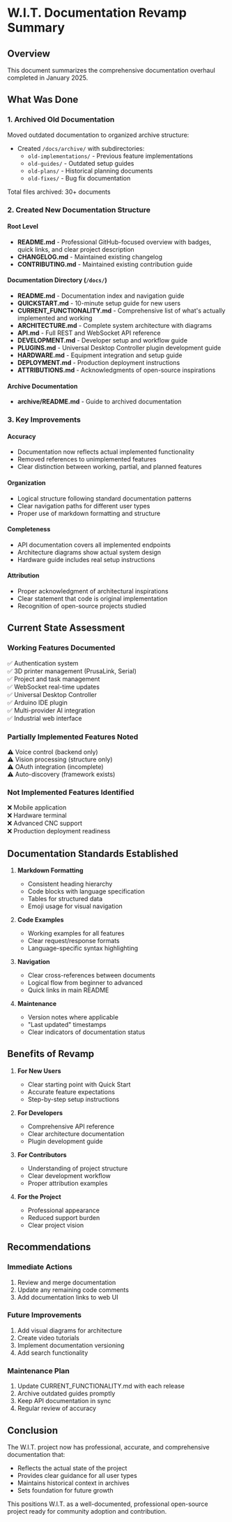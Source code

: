# W.I.T. Documentation Revamp Summary

## Overview

This document summarizes the comprehensive documentation overhaul completed in January 2025.

## What Was Done

### 1. Archived Old Documentation

Moved outdated documentation to organized archive structure:
- Created `/docs/archive/` with subdirectories:
  - `old-implementations/` - Previous feature implementations
  - `old-guides/` - Outdated setup guides  
  - `old-plans/` - Historical planning documents
  - `old-fixes/` - Bug fix documentation

Total files archived: 30+ documents

### 2. Created New Documentation Structure

#### Root Level
- **README.md** - Professional GitHub-focused overview with badges, quick links, and clear project description
- **CHANGELOG.md** - Maintained existing changelog
- **CONTRIBUTING.md** - Maintained existing contribution guide

#### Documentation Directory (`/docs/`)
- **README.md** - Documentation index and navigation guide
- **QUICKSTART.md** - 10-minute setup guide for new users
- **CURRENT_FUNCTIONALITY.md** - Comprehensive list of what's actually implemented and working
- **ARCHITECTURE.md** - Complete system architecture with diagrams
- **API.md** - Full REST and WebSocket API reference
- **DEVELOPMENT.md** - Developer setup and workflow guide
- **PLUGINS.md** - Universal Desktop Controller plugin development guide
- **HARDWARE.md** - Equipment integration and setup guide
- **DEPLOYMENT.md** - Production deployment instructions
- **ATTRIBUTIONS.md** - Acknowledgments of open-source inspirations

#### Archive Documentation
- **archive/README.md** - Guide to archived documentation

### 3. Key Improvements

#### Accuracy
- Documentation now reflects actual implemented functionality
- Removed references to unimplemented features
- Clear distinction between working, partial, and planned features

#### Organization
- Logical structure following standard documentation patterns
- Clear navigation paths for different user types
- Proper use of markdown formatting and structure

#### Completeness
- API documentation covers all implemented endpoints
- Architecture diagrams show actual system design
- Hardware guide includes real setup instructions

#### Attribution
- Proper acknowledgment of architectural inspirations
- Clear statement that code is original implementation
- Recognition of open-source projects studied

## Current State Assessment

### Working Features Documented
✅ Authentication system  
✅ 3D printer management (PrusaLink, Serial)  
✅ Project and task management  
✅ WebSocket real-time updates  
✅ Universal Desktop Controller  
✅ Arduino IDE plugin  
✅ Multi-provider AI integration  
✅ Industrial web interface  

### Partially Implemented Features Noted
⚠️ Voice control (backend only)  
⚠️ Vision processing (structure only)  
⚠️ OAuth integration (incomplete)  
⚠️ Auto-discovery (framework exists)  

### Not Implemented Features Identified
❌ Mobile application  
❌ Hardware terminal  
❌ Advanced CNC support  
❌ Production deployment readiness  

## Documentation Standards Established

1. **Markdown Formatting**
   - Consistent heading hierarchy
   - Code blocks with language specification
   - Tables for structured data
   - Emoji usage for visual navigation

2. **Code Examples**
   - Working examples for all features
   - Clear request/response formats
   - Language-specific syntax highlighting

3. **Navigation**
   - Clear cross-references between documents
   - Logical flow from beginner to advanced
   - Quick links in main README

4. **Maintenance**
   - Version notes where applicable
   - "Last updated" timestamps
   - Clear indicators of documentation status

## Benefits of Revamp

1. **For New Users**
   - Clear starting point with Quick Start
   - Accurate feature expectations
   - Step-by-step setup instructions

2. **For Developers**
   - Comprehensive API reference
   - Clear architecture documentation
   - Plugin development guide

3. **For Contributors**
   - Understanding of project structure
   - Clear development workflow
   - Proper attribution examples

4. **For the Project**
   - Professional appearance
   - Reduced support burden
   - Clear project vision

## Recommendations

### Immediate Actions
1. Review and merge documentation
2. Update any remaining code comments
3. Add documentation links to web UI

### Future Improvements
1. Add visual diagrams for architecture
2. Create video tutorials
3. Implement documentation versioning
4. Add search functionality

### Maintenance Plan
1. Update CURRENT_FUNCTIONALITY.md with each release
2. Archive outdated guides promptly
3. Keep API documentation in sync
4. Regular review of accuracy

## Conclusion

The W.I.T. project now has professional, accurate, and comprehensive documentation that:
- Reflects the actual state of the project
- Provides clear guidance for all user types
- Maintains historical context in archives
- Sets foundation for future growth

This positions W.I.T. as a well-documented, professional open-source project ready for community adoption and contribution.